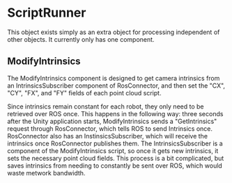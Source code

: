 # ScriptRunner

This object exists simply as an extra object for processing independent of other objects. It currently only has one component.

## ModifyIntrinsics
The ModifyIntrinsics component is designed to get camera intrinsics from an IntrinsicsSubscriber component of RosConnector, and then set the "CX", "CY", "FX", and "FY" fields of each point cloud script. 

Since intrinsics remain constant for each robot, they only need to be retrieved over ROS once. This happens in the following way: three seconds after the Unity application starts, ModifyIntrinsics sends a "GetIntrinsics" request through RosConnector, which tells ROS to send Intrinsics once. RosConnector also has an InstinsicsSubscriber, which will receive the intrinsics once RosConnector publishes them. The IntrinsicsSubscriber is a component of the ModifyIntrinsics script, so once it gets new intrinsics, it sets the necessary point cloud fields. This process is a bit complicated, but saves intrinsics from needing to constantly be sent over ROS, which would waste metwork bandwidth.